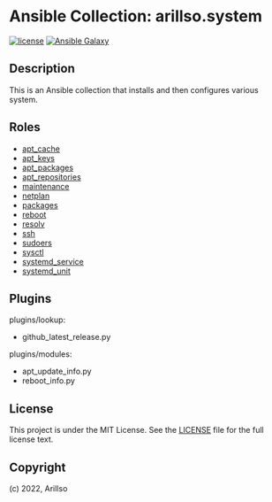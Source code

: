 # Ansible Collection: arillso.system

[![license](https://img.shields.io/github/license/mashape/apistatus.svg?style=popout-square)](licence) [![Ansible Galaxy](http://img.shields.io/badge/ansible--galaxy-arillso.system-blue.svg?style=popout-square)](https://galaxy.ansible.com/arillso/system)

## Description

This is an Ansible collection that installs and then configures various system.

## Roles

- [apt_cache](roles/apt_cache/README.md)
- [apt_keys](roles/apt_keys/README.md)
- [apt_packages](roles/apt_packages/README.md)
- [apt_repositories](roles/apt_repositories/README.md)
- [maintenance](roles/maintenance/README.md)
- [netplan](roles/netplan/README.md)
- [packages](roles/packages/README.md)
- [reboot](roles/reboot/README.md)
- [resolv](roles/resolv/README.md)
- [ssh](roles/ssh/README.md)
- [sudoers](roles/sudoers/README.md)
- [sysctl](roles/sysctl/README.md)
- [systemd_service](roles/systemd_service/README.md)
- [systemd_unit](roles/systemd_unit/README.md)

## Plugins

plugins/lookup:

- github_latest_release.py

plugins/modules:

- apt_update_info.py
- reboot_info.py

## License

<!-- markdownlint-disable -->

This project is under the MIT License. See the [LICENSE](licence) file for the full license text.

<!-- markdownlint-enable -->

## Copyright

(c) 2022, Arillso

